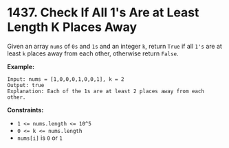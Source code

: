 # 1437. Check If All 1's Are at Least Length K Places Away

Given an array `nums` of `0s` and `1s` and an integer `k`, return `True` if all `1's` are at least `k` places away from each other, otherwise return `False`.

**Example:**
```
Input: nums = [1,0,0,0,1,0,0,1], k = 2
Output: true
Explanation: Each of the 1s are at least 2 places away from each other.
```

**Constraints:**
- `1 <= nums.length <= 10^5`
- `0 <= k <= nums.length`
- `nums[i]` is `0` or `1`

